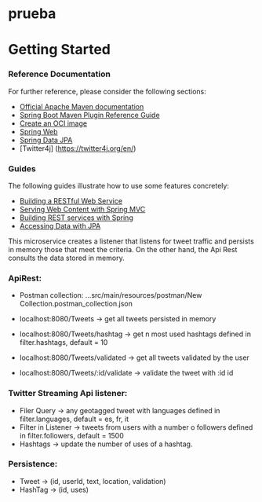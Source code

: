 # prueba
# Getting Started

### Reference Documentation
For further reference, please consider the following sections:

* [Official Apache Maven documentation](https://maven.apache.org/guides/index.html)
* [Spring Boot Maven Plugin Reference Guide](https://docs.spring.io/spring-boot/docs/2.4.5/maven-plugin/reference/html/)
* [Create an OCI image](https://docs.spring.io/spring-boot/docs/2.4.5/maven-plugin/reference/html/#build-image)
* [Spring Web](https://docs.spring.io/spring-boot/docs/2.4.5/reference/htmlsingle/#boot-features-developing-web-applications)
* [Spring Data JPA](https://docs.spring.io/spring-boot/docs/2.4.5/reference/htmlsingle/#boot-features-jpa-and-spring-data)
* [Twitter4j] (https://twitter4j.org/en/)

### Guides
The following guides illustrate how to use some features concretely:

* [Building a RESTful Web Service](https://spring.io/guides/gs/rest-service/)
* [Serving Web Content with Spring MVC](https://spring.io/guides/gs/serving-web-content/)
* [Building REST services with Spring](https://spring.io/guides/tutorials/bookmarks/)
* [Accessing Data with JPA](https://spring.io/guides/gs/accessing-data-jpa/)

This microservice creates a listener that listens for tweet traffic and persists in memory those that meet the criteria.
On the other hand, the Api Rest consults the data stored in memory.

### ApiRest:
* Postman collection: ...src/main/resources/postman/New Collection.postman_collection.json

* localhost:8080/Tweets -> get all tweets persisted in memory
* localhost:8080/Tweets/hashtag -> get n most used hashtags defined in filter.hashtags, default = 10
* localhost:8080/Tweets/validated -> get all tweets validated by the user
* localhost:8080/Tweets/:id/validate -> validate the tweet with :id id

### Twitter Streaming Api listener:
* Filer Query ->  any geotagged tweet with languages defined in filter.languages, default = es, fr, it
* Filter in Listener -> tweets from users with a number o followers defined in filter.followers, default = 1500
* Hashtags -> update the number of uses of a hashtag.

### Persistence:
* Tweet -> (id, userId, text, location, validation)
* HashTag -> (id, uses)
